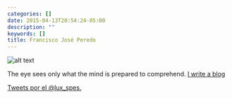 ```yaml
---
categories: []
date: 2015-04-13T20:54:24-05:00
description: ""
keywords: []
title: Francisco José Peredo
---
```


![alt text][Avatar]

The eye sees only what the mind is prepared to comprehend. [I write a blog][1]

<script src="//platform.linkedin.com/in.js" type="text/javascript"></script>

<script type="IN/MemberProfile" data-id="https://www.linkedin.com/pub/francisco-jose-peredo/3/203/a4a/es" data-format="inline"></script>

<a class="twitter-timeline" href="https://twitter.com/lux_spes" data-widget-id="588548095257907202">Tweets por el @lux_spes.</a>

<script>!function(d,s,id){var js,fjs=d.getElementsByTagName(s)[0],p=/^http:/.test(d.location)?'http':'https';if(!d.getElementById(id)){js=d.createElement(s);js.id=id;js.src=p+"://platform.twitter.com/widgets.js";fjs.parentNode.insertBefore(js,fjs);}}(document,"script","twitter-wjs");</script>


[1]: http://luxspes.blogspot.mx/
[avatar]: http://www.gravatar.com/avatar/be841541d02790c8c64bc9edd864843b "Francisco José Peredo"